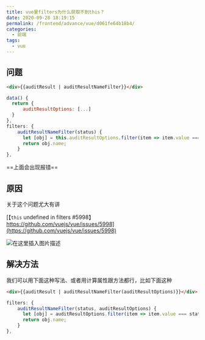 ```yaml
---
title: vue里filters为什么获取不到this？
date: 2020-09-28 18:19:15
permalink: /frontend/advance/vue/d061fe64b18b4/
categories:
  - 前端
tags:
  - vue
---
```


## 问题

```html
<div>{{auditResult | auditResultNameFilter}}</div>
```

```js
data() {
  return {
      auditResultOptions: [...]
  }  
},
filters: {
    auditResultNameFilter(status) {
      let [obj] = this.auditResultOptions.filter(item => item.value === status);
      return obj.name;
    }
},
```

==上面会出现报错==

## 原因

关于这个问题尤大有讲

[【`this` undefined in filters #5998】https://github.com/vuejs/vue/issues/5998](https://github.com/vuejs/vue/issues/5998)

![在这里插入图片描述](https://img-blog.csdnimg.cn/20200928181817101.png?x-oss-process=image/watermark,type_ZmFuZ3poZW5naGVpdGk,shadow_10,text_aHR0cHM6Ly9ibG9nLmNzZG4ubmV0L2thaW1vMzEz,size_16,color_FFFFFF,t_70#pic_center)

## 解决方法

我们可以用下面这种写法、或者用计算属性跟方法都行，比如下面这种

```html
<div>{{auditResult | auditResultNameFilter(auditResultOptions)}}</div>
```

```js
filters: {
    auditResultNameFilter(status, auditResultOptions) {
      let [obj] = auditResultOptions.filter(item => item.value === status);
      return obj.name;
    }
},
```
